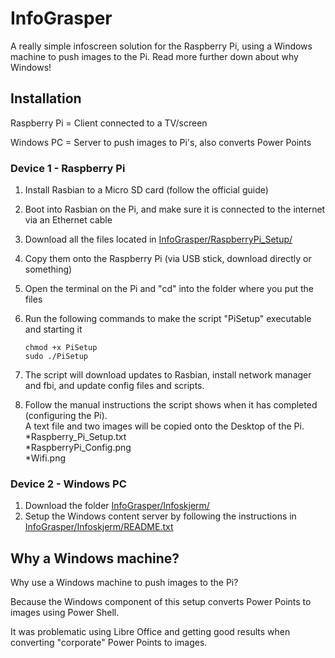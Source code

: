 # InfoGrasper
A really simple infoscreen solution for the Raspberry Pi, using a Windows machine to push images to the Pi. Read more further down about why Windows!


## Installation
Raspberry Pi = Client connected to a TV/screen

Windows PC = Server to push images to Pi's, also converts Power Points

### Device 1 - Raspberry Pi
1. Install Rasbian to a Micro SD card (follow the official guide)
2. Boot into Rasbian on the Pi, and make sure it is connected to the internet via an Ethernet cable
3. Download all the files located in [InfoGrasper/RaspberryPi_Setup/](https://github.com/runeandre/InfoGrasper/tree/master/RaspberryPi_Setup/)
4. Copy them onto the Raspberry Pi (via USB stick, download directly or something)
5. Open the terminal on the Pi and "cd" into the folder where you put the files
6. Run the following commands to make the script "PiSetup" executable and starting it

    ```    
    chmod +x PiSetup
    sudo ./PiSetup
    ```

7. The script will download updates to Rasbian, install network manager and fbi, and update config files and scripts.
8. Follow the manual instructions the script shows when it has completed (configuring the Pi).  
   A text file and two images will be copied onto the Desktop of the Pi.  
  *Raspberry_Pi_Setup.txt  
  *RaspberryPi_Config.png  
  *Wifi.png  

### Device 2 - Windows PC
1. Download the folder [InfoGrasper/Infoskjerm/](https://github.com/runeandre/InfoGrasper/tree/master/Infoskjerm/)
2. Setup the Windows content server by following the instructions in [InfoGrasper/Infoskjerm/README.txt](https://github.com/runeandre/InfoGrasper/tree/master/Infoskjerm/README.txt)

## Why a Windows machine?
Why use a Windows machine to push images to the Pi?

Because the Windows component of this setup converts Power Points to images using Power Shell.

It was problematic using Libre Office and getting good results when converting "corporate" Power Points to images.